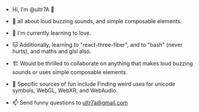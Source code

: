 + Hi, I’m @ultr7A 🌙
+ 📢 all about loud buzzing sounds, and simple composable elements.
+ 💞 I'm currently learning to love.
+ 🐱 Additionally, learning to "react-three-fiber", and to "bash" (never hurts), and maths and glsl also.           
+ 🏗️ Would be thrilled to collaborate on anything that makes loud buzzing sounds or uses simple composable elements.
 
+ 🎠  Specific sources of fun include Finding weird uses for unicode symbols, WebGL, WebXR, and WebAudio. 
+ 📫 Send funny questions to ultr7a@gmail.com
